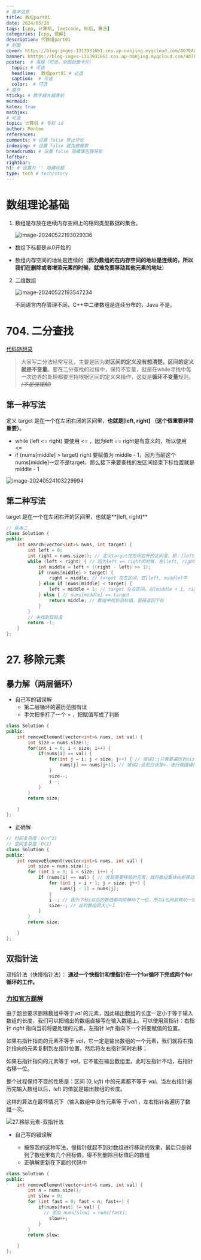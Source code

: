 ```yaml
---
# 基本信息
title: 数组part01
date: 2024/05/28
tags: [cpp, 计算机, leetcode, 秋招, 算法]
categories: [cpp, 题解]
description: 代数组part01
# 封面
cover: https://blog-imges-1313931661.cos.ap-nanjing.myqcloud.com/407EA04208948845D522AAA07D1BB3F1.png
banner: hhttps://blog-imges-1313931661.cos.ap-nanjing.myqcloud.com/407EA04208948845D522AAA07D1BB3F1.png
poster:  # 海报（可选，全图封面卡片）
  topic: # 可选
  headline:  数组part01 # 必选
  caption:  # 可选
  color:  # 可选
# 插件
sticky: # 数字越大越靠前
mermaid:
katex: true
mathjax: 
# 可选
topic: 计算机 # 专栏 id
author: Montee
references:
comments: # 设置 false 禁止评论
indexing: # 设置 false 避免被搜索
breadcrumb: # 设置 false 隐藏面包屑导航
leftbar: 
rightbar:
h1: # 设置为 '' 隐藏标题
type: tech # tech/story
--- 
```


# 数组理论基础

1. 数组是存放在连续内存空间上的相同类型数据的集合。

   ![image-20240522193029336](https://blog-imges-1313931661.cos.ap-nanjing.myqcloud.com/image-20240522193029336.png)

* 数组下标都是从0开始的

* 数组内存空间的地址是连续的（**因为数组的在内存空间的地址是连续的，所以我们在删除或者增添元素的时候，就难免要移动其他元素的地址**）

2. 二维数组

   ![image-20240522193547234](https://blog-imges-1313931661.cos.ap-nanjing.myqcloud.com/image-20240522193547234.png)

   不同语言内存管理不同，C++中二维数组是连续分布的，Java 不是。

# 704. 二分查找

[代码随想录](https://programmercarl.com/0704.二分查找.html#思路)

> 大家写二分法经常写乱，主要是因为**对区间的定义没有想清楚，区间的定义就是不变量**。要在二分查找的过程中，保持不变量，就是在while寻找中每一次边界的处理都要坚持根据区间的定义来操作，这就是**循环不变量**规则。~~*(不是很理解)*~~

## 第一种写法

定义 target 是在一个在左闭右闭的区间里，**也就是[left, right] （这个很重要非常重要）**。

* while (left <= right) 要使用 <= ，因为left == right是有意义的，所以使用 <=
* if (nums[middle] > target) right 要赋值为 middle - 1，因为当前这个nums[middle]一定不是target，那么接下来要查找的左区间结束下标位置就是 middle - 1

![image-20240524103229994](https://blog-imges-1313931661.cos.ap-nanjing.myqcloud.com/image-20240524103229994.png)

## 第二种写法

target 是在一个在左闭右开的区间里，也就是**[left, right)**

```cpp
// 版本二
class Solution {
public:
    int search(vector<int>& nums, int target) {
        int left = 0;
        int right = nums.size(); // 定义target在左闭右开的区间里，即：[left, right)
        while (left < right) { // 因为left == right的时候，在[left, right)是无效的空间，所以使用 <
            int middle = left + ((right - left) >> 1);
            if (nums[middle] > target) {
                right = middle; // target 在左区间，在[left, middle)中
            } else if (nums[middle] < target) {
                left = middle + 1; // target 在右区间，在[middle + 1, right)中
            } else { // nums[middle] == target
                return middle; // 数组中找到目标值，直接返回下标
            }
        }
        // 未找到目标值
        return -1;
    }
};
```

# 27. 移除元素

## 暴力解（两层循环）

* 自己写的错误解
  * 第二层循环的遍历范围有误
  * 手欠把多打了一个 = ，把赋值写成了判断

```cpp
class Solution {
public:
    int removeElement(vector<int>& nums, int val) {
        int size = nums.size();
        for(int i = 0; i < size; i++) {
            if(nums[i] == val) {
                for(int j = i; j < size; j++) { // 错误1:j只需要遍历到size-1的位置，修改为： j < size-1
                    nums[j] == nums[j+1]; // 错误2:此处应该是=，进行赋值操作
                }
                size--;
                i--;
            }
        }
        return size;

    }
};
```

* 正确解

```cpp
// 时间复杂度：O(n^2)
// 空间复杂度：O(1)
class Solution {
public:
    int removeElement(vector<int>& nums, int val) {
        int size = nums.size();
        for (int i = 0; i < size; i++) {
            if (nums[i] == val) { // 发现需要移除的元素，就将数组集体向前移动一位
                for (int j = i + 1; j < size; j++) {
                    nums[j - 1] = nums[j];
                }
                i--; // 因为下标i以后的数值都向前移动了一位，所以i也向前移动一位
                size--; // 此时数组的大小-1
            }
        }
        return size;

    }
};
```

## 双指针法

双指针法（快慢指针法）： **通过一个快指针和慢指针在一个for循环下完成两个for循环的工作。**

### [力扣官方题解](https://leetcode.cn/problems/remove-element/solutions/730203/yi-chu-yuan-su-by-leetcode-solution-svxi/)

由于题目要求删除数组中等于$val$ 的元素，因此输出数组的长度一定小于等于输入数组的长度，我们可以把输出的数组直接写在输入数组上。可以使用双指针：右指针 $right$ 指向当前将要处理的元素，左指针 $left$ 指向下一个将要赋值的位置。

如果右指针指向的元素不等于 $val$，它一定是输出数组的一个元素，我们就将右指针指向的元素复制到左指针位置，然后将左右指针同时右移；

如果右指针指向的元素等于 $val$，它不能在输出数组里，此时左指针不动，右指针右移一位。

整个过程保持不变的性质是：区间  $[0,left)$ 中的元素都不等于 $val$。当左右指针遍历完输入数组以后，left 的值就是输出数组的长度。

这样的算法在最坏情况下（输入数组中没有元素等 于$val$），左右指针各遍历了数组一次。

![27.移除元素-双指针法](https://blog-imges-1313931661.cos.ap-nanjing.myqcloud.com/27.%E7%A7%BB%E9%99%A4%E5%85%83%E7%B4%A0-%E5%8F%8C%E6%8C%87%E9%92%88%E6%B3%95.gif)


* 自己写的错误解

  * 按照我的这种写法，慢指针就起不到对数组进行移动的效果，最后只是得到了数组里有几个目标值，得不到删除目标值后的数组
  * 正确解更新在下面的代码中

```cpp
class Solution {
public:
    int removeElement(vector<int>& nums, int val) {
        int n = nums.size();
        int slow = 0;
        for (int fast = 0; fast < n; fast++) {
            if(nums[fast] != val) {
              // 添加 nums[slow] = nums[fast];
                slow++;
            }
        }
        return slow;

    }
};
```

